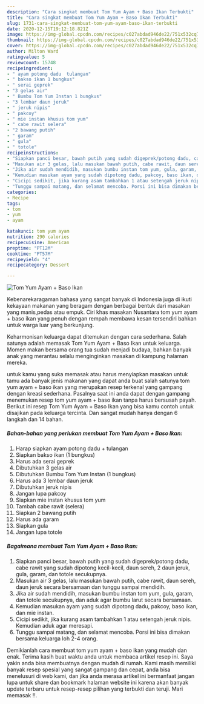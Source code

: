 ```yaml
---
description: "Cara singkat membuat Tom Yum Ayam + Baso Ikan Terbukti"
title: "Cara singkat membuat Tom Yum Ayam + Baso Ikan Terbukti"
slug: 1731-cara-singkat-membuat-tom-yum-ayam-baso-ikan-terbukti
date: 2020-12-15T19:12:18.821Z
image: https://img-global.cpcdn.com/recipes/c027abdad946de22/751x532cq70/tom-yum-ayam-baso-ikan-foto-resep-utama.jpg
thumbnail: https://img-global.cpcdn.com/recipes/c027abdad946de22/751x532cq70/tom-yum-ayam-baso-ikan-foto-resep-utama.jpg
cover: https://img-global.cpcdn.com/recipes/c027abdad946de22/751x532cq70/tom-yum-ayam-baso-ikan-foto-resep-utama.jpg
author: Milton Ward
ratingvalue: 5
reviewcount: 15748
recipeingredient:
- " ayam potong dadu  tulangan"
- " bakso ikan 1 bungkus"
- " serai geprek"
- "3 gelas air"
- " Bumbu Tom Yum Instan 1 bungkus"
- "3 lembar daun jeruk"
- " jeruk nipis"
- " pakcoy"
- " mie instan khusus tom yum"
- " cabe rawit selera"
- "2 bawang putih"
- " garam"
- " gula"
- " totole"
recipeinstructions:
- "Siapkan panci besar, bawah putih yang sudah digeprek/potong dadu, cabe rawit yang sudah dipotong kecil-kecil, daun sereh, 2 daun jeruk, gula, garam, dan totole secukupnya."
- "Masukan air 3 gelas, lalu masukan bawah putih, cabe rawit, daun sereh, daun jeruk secara bersamaan dan tunggu sampai mendidih."
- "Jika air sudah mendidih, masukan bumbu instan tom yum, gula, garam, dan totole secukupnya, dan aduk agar bumbu larut secara bersamaan."
- "Kemudian masukan ayam yang sudah dipotong dadu, pakcoy, baso ikan, dan mie instan."
- "Cicipi sedikit, jika kurang asam tambahkan 1 atau setengah jeruk nipis. Kemudian aduk agar meresapi."
- "Tunggu sampai matang, dan selamat mencoba. Porsi ini bisa dimakan bersama keluarga loh 2-4 orang."
categories:
- Recipe
tags:
- tom
- yum
- ayam

katakunci: tom yum ayam 
nutrition: 290 calories
recipecuisine: American
preptime: "PT12M"
cooktime: "PT57M"
recipeyield: "4"
recipecategory: Dessert

---
```



![Tom Yum Ayam + Baso Ikan](https://img-global.cpcdn.com/recipes/c027abdad946de22/751x532cq70/tom-yum-ayam-baso-ikan-foto-resep-utama.jpg)

Kebenarekaragaman bahasa yang sangat banyak di Indonesia juga di ikuti kekayaan makanan yang beragam dengan berbagai bentuk dari masakan yang manis,pedas atau empuk. Ciri khas masakan Nusantara tom yum ayam + baso ikan yang penuh dengan rempah membawa kesan tersendiri bahkan untuk warga luar yang berkunjung.




Keharmonisan keluarga dapat ditemukan dengan cara sederhana. Salah satunya adalah memasak Tom Yum Ayam + Baso Ikan untuk keluarga. Momen makan bersama orang tua sudah menjadi budaya, bahkan banyak anak yang merantau selalu menginginkan masakan di kampung halaman mereka.

untuk kamu yang suka memasak atau harus menyiapkan masakan untuk tamu ada banyak jenis makanan yang dapat anda buat salah satunya tom yum ayam + baso ikan yang merupakan resep terkenal yang gampang dengan kreasi sederhana. Pasalnya saat ini anda dapat dengan gampang menemukan resep tom yum ayam + baso ikan tanpa harus bersusah payah.
Berikut ini resep Tom Yum Ayam + Baso Ikan yang bisa kamu contoh untuk disajikan pada keluarga tercinta. Dan sangat mudah hanya dengan 6 langkah dan 14 bahan.


<!--inarticleads1-->

##### Bahan-bahan yang perlukan membuat Tom Yum Ayam + Baso Ikan:

1. Harap siapkan  ayam potong dadu + tulangan
1. Siapkan  bakso ikan (1 bungkus)
1. Harus ada  serai geprek
1. Dibutuhkan 3 gelas air
1. Dibutuhkan  Bumbu Tom Yum Instan (1 bungkus)
1. Harus ada 3 lembar daun jeruk
1. Dibutuhkan  jeruk nipis
1. Jangan lupa  pakcoy
1. Siapkan  mie instan khusus tom yum
1. Tambah  cabe rawit (selera)
1. Siapkan 2 bawang putih
1. Harus ada  garam
1. Siapkan  gula
1. Jangan lupa  totole




<!--inarticleads2-->

##### Bagaimana membuat  Tom Yum Ayam + Baso Ikan:

1. Siapkan panci besar, bawah putih yang sudah digeprek/potong dadu, cabe rawit yang sudah dipotong kecil-kecil, daun sereh, 2 daun jeruk, gula, garam, dan totole secukupnya.
1. Masukan air 3 gelas, lalu masukan bawah putih, cabe rawit, daun sereh, daun jeruk secara bersamaan dan tunggu sampai mendidih.
1. Jika air sudah mendidih, masukan bumbu instan tom yum, gula, garam, dan totole secukupnya, dan aduk agar bumbu larut secara bersamaan.
1. Kemudian masukan ayam yang sudah dipotong dadu, pakcoy, baso ikan, dan mie instan.
1. Cicipi sedikit, jika kurang asam tambahkan 1 atau setengah jeruk nipis. Kemudian aduk agar meresapi.
1. Tunggu sampai matang, dan selamat mencoba. Porsi ini bisa dimakan bersama keluarga loh 2-4 orang.




Demikianlah cara membuat tom yum ayam + baso ikan yang mudah dan enak. Terima kasih buat waktu anda untuk membaca artikel resep ini. Saya yakin anda bisa membuatnya dengan mudah di rumah. Kami masih memiliki banyak resep spesial yang sangat gampang dan cepat, anda bisa menelusuri di web kami, dan jika anda merasa artikel ini bermanfaat jangan lupa untuk share dan bookmark halaman website ini karena akan banyak update terbaru untuk resep-resep pilihan yang terbukti dan teruji. Mari memasak !!. 
